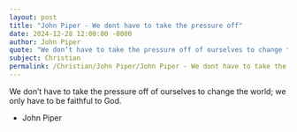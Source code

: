 ```yaml
---
layout: post
title: "John Piper - We dont have to take the pressure off"
date: 2024-12-28 12:00:00 -0000
author: John Piper
quote: "We don’t have to take the pressure off of ourselves to change the world; we only have to be faithful to God."
subject: Christian
permalink: /Christian/John Piper/John Piper - We dont have to take the pressure off
---
```


We don’t have to take the pressure off of ourselves to change the world; we only have to be faithful to God.

- John Piper
